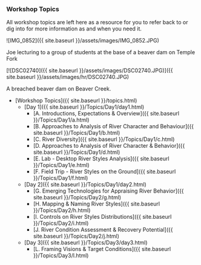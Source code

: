 ### Workshop Topics

All workshop topics are  left here as a resource for you to refer back to or dig into for more information as and when you need it.

![IMG_0852]({{ site.baseurl }}/assets/images/IMG_0852.JPG)

Joe lecturing to a group of students at the base of a beaver dam on Temple Fork 


[![DSC02740]({{ site.baseurl }}/assets/images/DSC02740.JPG)]({{ site.baseurl }}/assets/images/hr/DSC02740.JPG)

A breached beaver dam on Beaver Creek.



* [Workshop Topics]({{ site.baseurl }}/topics.html)
  *   [Day 1]({{ site.baseurl }}/Topics/Day1/day1.html)
      *  [A. Introductions, Expectations & Overview]({{ site.baseurl }}/Topics/Day1/a.html)
      *  [B. Approaches to Analysis of River Character and Behaviour]({{ site.baseurl }}/Topics/Day1/b.html)
      *  [C. River Diversity]({{ site.baseurl }}/Topics/Day1/c.html)
      *  [D. Approaches to Analysis of River Character & Behavior]({{ site.baseurl }}/Topics/Day1/d.html)
      *  [E. Lab - Desktop River Styles Analysis]({{ site.baseurl }}/Topics/Day1/e.html)
      *  [F. Field Trip - River Styles on the Ground]({{ site.baseurl }}/Topics/Day1/f.html)
  *   [Day 2]({{ site.baseurl }}/Topics/Day1/day2.html)
      *  [G. Emerging Technologies for Appraising River Behavior]({{ site.baseurl }}/Topics/Day2/g.html)
      *  [H. Mapping & Naming River Styles]({{ site.baseurl }}/Topics/Day2/h.html)
      *  [I. Controls on River Styles Distributions]({{ site.baseurl }}/Topics/Day2/i.html)
      *  [J. River Condition Assessment & Recovery Potential]({{ site.baseurl }}/Topics/Day2/j.html)
  *   [Day 3]({{ site.baseurl }}/Topics/Day3/day3.html)
      *  [L. Framing Visions & Target Conditions]({{ site.baseurl }}/Topics/Day3/l.html)
